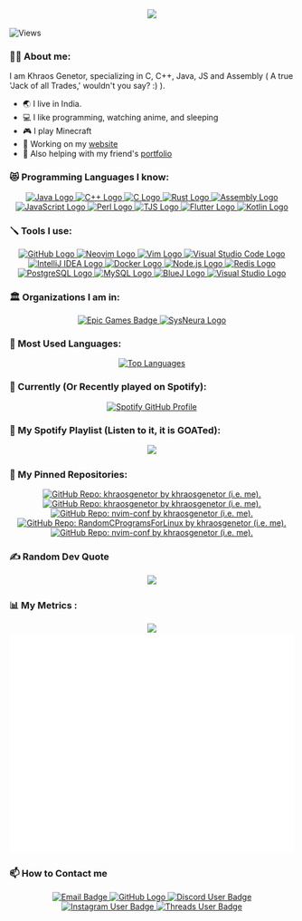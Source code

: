 <a href="https://github.com/khraosgenetor" target="_blank" style="text-decoration: none; color: inherit;">
    <div id="header" align="center">
        <img src="https://lh3.googleusercontent.com/a/ACg8ocJ1sH6-dLVMCrADJdXh9lN8T_VdijCtfoCwx1BBKunsFXfLRrw=s320-c-no" width="200"/>
    </div>
</a>

![Views](https://komarev.com/ghpvc/?username=khraosgenetor&style=for-the-badge)

### 👨‍💻 About me:
I am Khraos Genetor, specializing in C, C++, Java, JS and Assembly ( A true 'Jack of all Trades,' wouldn't you say? :) ).
- 🌏 I live in India.
- 💻 I like programming, watching anime, and sleeping
- 🎮 I play Minecraft
- 🎯 Working on my [website](https://khraos.in/)
- 🎯 Also helping with my friend's [portfolio](https://jose-neto-portfolio.vercel.app/)

### 😻 Programming Languages I know:
<div align="center">
  <a href="https://www.java.com/" target="_blank">
    <img src="https://img.shields.io/badge/Java-007396?logo=java&logoColor=white&style=for-the-badge" height="40" alt="Java Logo"/>
  </a>
  <a href="https://isocpp.org/" target="_blank">
    <img src="https://img.shields.io/badge/C%2B%2B-00599C?logo=c%2B%2B&logoColor=white&style=for-the-badge" height="40" alt="C++ Logo"/>
  </a>
  <a href="https://en.wikipedia.org/wiki/C_(programming_language)" target="_blank">
    <img src="https://img.shields.io/badge/C-00599C?logo=c&logoColor=white&style=for-the-badge" height="40" alt="C Logo"/>
  </a>
  <a href="https://www.rust-lang.org/" target="_blank">
    <img src="https://img.shields.io/badge/Rust-000000?logo=rust&logoColor=white&style=for-the-badge" height="40" alt="Rust Logo"/>
  </a>
  <a href="https://en.wikipedia.org/wiki/Assembly_language" target="_blank">
    <img src="https://img.shields.io/badge/Assembly-000000?logo=assembly&logoColor=white&style=for-the-badge" height="40" alt="Assembly Logo"/>
  </a>
  <a href="https://www.javascript.com/" target="_blank">
    <img src="https://img.shields.io/badge/JavaScript-F7DF1C?logo=javascript&logoColor=black&style=for-the-badge" height="40" alt="JavaScript Logo"/>
  </a>
  <a href="https://www.perl.org/" target="_blank">
    <img src="https://img.shields.io/badge/Perl-0298C3?logo=perl&logoColor=white&style=for-the-badge" height="40" alt="Perl Logo"/>
  </a>
  <a href="https://www.typescriptlang.org/" target="_blank">
    <img src="https://img.shields.io/badge/TJS-2D2D2D?logo=typescript&logoColor=white&style=for-the-badge" height="40" alt="TJS Logo"/>
  </a>
  <a href="https://flutter.dev/" target="_blank">
    <img src="https://img.shields.io/badge/Flutter-02569B?logo=flutter&logoColor=white&style=for-the-badge" height="40" alt="Flutter Logo"/>
  </a>
  <a href="https://kotlinlang.org/" target="_blank">
    <img src="https://img.shields.io/badge/Kotlin-7F52FF?logo=kotlin&logoColor=white&style=for-the-badge" height="40" alt="Kotlin Logo"/>
  </a>
</div>


### 🪛 Tools I use:

<div align="center">
  <a href="https://github.com/" target="_blank">
    <img src="https://img.shields.io/badge/GitHub-181717?logo=github&logoColor=white&style=for-the-badge" height="40" alt="GitHub Logo"/>
  </a>
  <a href="https://neovim.io/" target="_blank">
    <img src="https://img.shields.io/badge/Neovim-57A143?logo=neovim&logoColor=white&style=for-the-badge" height="40" alt="Neovim Logo"/>
  </a>
  <a href="https://www.vim.org/" target="_blank">
    <img src="https://img.shields.io/badge/Vim-019733?logo=vim&logoColor=white&style=for-the-badge" height="40" alt="Vim Logo"/>
  </a>
  <a href="https://code.visualstudio.com/" target="_blank">
    <img src="https://img.shields.io/badge/Visual_Studio_Code-007ACC?logo=visual-studio-code&logoColor=white&style=for-the-badge" height="40" alt="Visual Studio Code Logo"/>
  </a>
  <a href="https://www.jetbrains.com/idea/" target="_blank">
    <img src="https://img.shields.io/badge/IntelliJ_IDEA-000000?logo=intellij-idea&logoColor=white&style=for-the-badge" height="40" alt="IntelliJ IDEA Logo"/>
  </a>
  <a href="https://www.docker.com/" target="_blank">
    <img src="https://img.shields.io/badge/Docker-2496ED?logo=docker&logoColor=white&style=for-the-badge" height="40" alt="Docker Logo"/>
  </a>
  <a href="https://nodejs.org/" target="_blank">
    <img src="https://img.shields.io/badge/Node.js-8CC84B?logo=node.js&logoColor=white&style=for-the-badge" height="40" alt="Node.js Logo"/>
  </a>
  <a href="https://redis.io/" target="_blank">
    <img src="https://img.shields.io/badge/Redis-DC382D?logo=redis&logoColor=white&style=for-the-badge" height="40" alt="Redis Logo"/>
  </a>
  <a href="https://www.postgresql.org/" target="_blank">
    <img src="https://img.shields.io/badge/PostgreSQL-4169E1?logo=postgresql&logoColor=white&style=for-the-badge" height="40" alt="PostgreSQL Logo"/>
  </a>
  <a href="https://www.mysql.com/" target="_blank">
    <img src="https://img.shields.io/badge/MySQL-4479A1?logo=mysql&logoColor=white&style=for-the-badge" height="40" alt="MySQL Logo"/>
  </a>
  <a href="https://www.bluej.org/" target="_blank">
    <img src="https://img.shields.io/badge/BlueJ-003D7D?logo=bluej&logoColor=white&style=for-the-badge" height="40" alt="BlueJ Logo"/>
  </a>
  <a href="https://visualstudio.microsoft.com/" target="_blank">
    <img src="https://img.shields.io/badge/Visual_Studio-5C2D91?logo=visual-studio&logoColor=white&style=for-the-badge" height="40" alt="Visual Studio Logo"/>
  </a>
</div>

### 🏛️ Organizations I am in:

<div align="center"> 
    <a href="https://www.github.com/EpicGames" target="_blank">
        <img src="https://img.shields.io/badge/Epic%20Games-181717?logo=epicgames&logoColor=white&style=for-the-badge" height="40" alt="Epic Games Badge">
    </a>
    <a href="https://www.github.com/SysNeura" target="_blank">
        <img src="https://custom-icon-badges.demolab.com/badge/sysneura-262c3e?style=for-the-badge&logo=sysneura&logoColor=white" height="40" alt="SysNeura Logo"/> 
    </a>
</div>

### 🔆 Most Used Languages:

<div align="center">
    <a href="https://github.com/anuraghazra/github-readme-stats">
        <img src="https://github-readme-stats.vercel.app/api/top-langs/?username=khraosgenetor&title_color=fff&icon_color=f9f9f9&text_color=9f9f9f&bg_color=151515" alt="Top Languages">
    </a>
</div>

### 🎵 Currently (Or Recently played on Spotify):

<div align="center">
  <a href="https://spotify-github-profile.kittinanx.com/api/view.svg?uid=313znwtetqmi62d62ofs4cxng3yy&redirect=true">
    <img src="https://spotify-github-profile.kittinanx.com/api/view.svg?uid=313znwtetqmi62d62ofs4cxng3yy&cover_image=true&theme=default&show_offline=false&background_color=121212&interchange=true&bar_color_cover=true" alt="Spotify GitHub Profile">
  </a>
</div>

### 🎹 My Spotify Playlist (Listen to it, it is GOATed):

<div align="center">
    <a href="https://open.spotify.com/playlist/6a58Nak539mbZWk8Prq33k?si=11d0efcd8eba4978">
        <img src="https://github.com/user-attachments/assets/482052b6-9932-4c70-a300-69fbd6bee5c4">
    </a>
</div>

### 🥇 My Pinned Repositories:

<div align="center">
    <a href="https://github.com/khraosgenetor/khraosgenetor">
        <img src="https://github-readme-stats.vercel.app/api/pin?username=khraosgenetor&repo=khraosgenetor&title_color=fff&icon_color=f9f9f9&text_color=9f9f9f&bg_color=151515" alt="GitHub Repo: khraosgenetor by khraosgenetor (i.e. me).">
    </a>
    <a href="https://github.com/khraosgenetor/learningForge">
        <img src="https://github-readme-stats.vercel.app/api/pin?username=khraosgenetor&repo=learningForge&title_color=fff&icon_color=f9f9f9&text_color=9f9f9f&bg_color=151515" alt="GitHub Repo: khraosgenetor by khraosgenetor (i.e. me).">
    </a>
    <a href="https://github.com/khraosgenetor/SolutionsForClass10APC_CTA_TB_For_ICSE">
        <img src="https://github-readme-stats.vercel.app/api/pin?username=khraosgenetor&repo=SolutionsForClass10APC_CTA_TB_For_ICSE&title_color=fff&icon_color=f9f9f9&text_color=9f9f9f&bg_color=151515" alt="GitHub Repo: nvim-conf by khraosgenetor (i.e. me).">
    </a>
    <a href="https://github.com/khraosgenetor/CPrograms">
        <img src="https://github-readme-stats.vercel.app/api/pin?username=khraosgenetor&repo=CPrograms&title_color=fff&icon_color=f9f9f9&text_color=9f9f9f&bg_color=151515" alt="GitHub Repo: RandomCProgramsForLinux by khraosgenetor (i.e. me).">
    </a>
    <a href="https://github.com/khraosgenetor/ProgrammingNotes">
        <img src="https://github-readme-stats.vercel.app/api/pin?username=khraosgenetor&repo=ProgrammingNotes&title_color=fff&icon_color=f9f9f9&text_color=9f9f9f&bg_color=151515" alt="GitHub Repo: nvim-conf by khraosgenetor (i.e. me).">
    </a>
</div>



### ✍️ Random Dev Quote
<div id="Dev Quote" align = center>
    <a href="https://github.com/PiyushSuthar/github-readme-quotes">
        <img src="https://quotes-github-readme.vercel.app/api?type=horizontal?theme=catppuccin_mocha?border=true"/>
    </a>
</div>

### 📊 My Metrics :
<div align="center">
     <a href="https://github.com/anuraghazra/github-readme-stats/">
        <img src="https://github-readme-stats.vercel.app/api?username=khraosgenetor&show_icons=true&theme=catppuccin_mocha">
    </a>
</div>
<div align="center">
    <a href="https://github.com/lowlighter/metrics">
        <img src="https://raw.githubusercontent.com/khraosgenetor/khraosgenetor/main/github-metrics.svg">
    </a>
</div>

### 📫 How to Contact me

<div align="center">
    <a href="mailto:khraos.genetor@gmail.com">
        <img src="https://img.shields.io/badge/GMail-181717?logo=gmail&logoColor=white&style=for-the-badge&color=D14836" height="40" alt="Email Badge">
    </a>
    <a href="https://github.com/khraosgenetor">
        <img src="https://img.shields.io/badge/GitHub-181717?logo=github&logoColor=white&style=for-the-badge" height="40" alt="GitHub Logo">
    </a>
    <a href="https://discord.com/users/1219542034998628352">
        <img src="https://img.shields.io/badge/Discord-FFFFFF?logo=discord&logoColor=white&style=for-the-badge&color=blue" height="40" alt="Discord User Badge">
    </a>
    <a href="https://instagram.com/khraosgenetor">
        <img src="https://img.shields.io/badge/Instagram-FFFFFF?logo=instagram&logoColor=red&style=for-the-badge&color=black" height=40 alt="Instagram User Badge">
    </a>
    <a href="https://www.threads.net/@khraosgenetor">
        <img src="https://img.shields.io/badge/Threads-FFFFFF?logo=threads&logoColor=white&style=for-the-badge&color=black" height=40 alt="Threads User Badge">
    </a>
</div>



